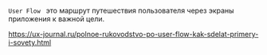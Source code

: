 `User Flow ` это маршрут путешествия пользователя через экраны приложения к важной цели. 



https://ux-journal.ru/polnoe-rukovodstvo-po-user-flow-kak-sdelat-primery-i-sovety.html